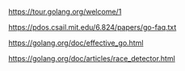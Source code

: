 

https://tour.golang.org/welcome/1

https://pdos.csail.mit.edu/6.824/papers/go-faq.txt

https://golang.org/doc/effective_go.html

https://golang.org/doc/articles/race_detector.html

